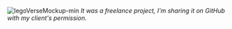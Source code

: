 ![legoVerseMockup-min](https://github.com/user-attachments/assets/09d44b28-2bbc-41d7-a03d-983c6c8cb5b5)
*It was a freelance project, I'm sharing it on GitHub with my client's permission.*

